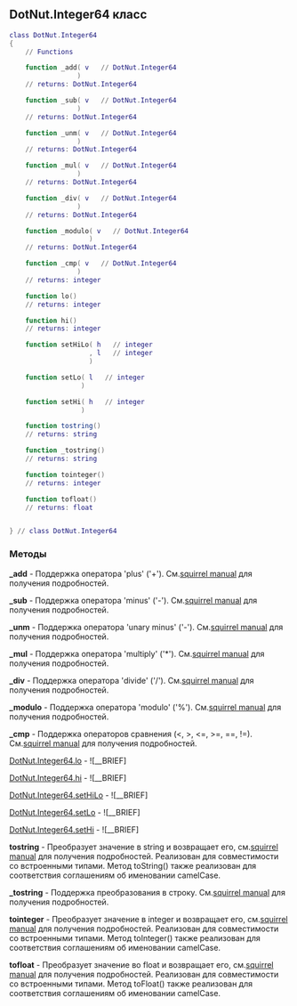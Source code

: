 ## DotNut.Integer64 класс


```lua
class DotNut.Integer64
{
    // Functions

    function _add( v   // DotNut.Integer64
                 )
    // returns: DotNut.Integer64

    function _sub( v   // DotNut.Integer64
                 )
    // returns: DotNut.Integer64

    function _unm( v   // DotNut.Integer64
                 )
    // returns: DotNut.Integer64

    function _mul( v   // DotNut.Integer64
                 )
    // returns: DotNut.Integer64

    function _div( v   // DotNut.Integer64
                 )
    // returns: DotNut.Integer64

    function _modulo( v   // DotNut.Integer64
                    )
    // returns: DotNut.Integer64

    function _cmp( v   // DotNut.Integer64
                 )
    // returns: integer

    function lo()
    // returns: integer

    function hi()
    // returns: integer

    function setHiLo( h   // integer
                    , l   // integer
                    )

    function setLo( l   // integer
                  )

    function setHi( h   // integer
                  )

    function tostring()
    // returns: string

    function _tostring()
    // returns: string

    function tointeger()
    // returns: integer

    function tofloat()
    // returns: float


} // class DotNut.Integer64
```



### Методы


**_add** - Поддержка оператора 'plus' ('+'). См.[squirrel manual](http://squirrel-lang.org/squirreldoc/reference/language/metamethods.html#add) для получения подробностей.


**_sub** - Поддержка оператора 'minus' ('-'). См.[squirrel manual](http://squirrel-lang.org/squirreldoc/reference/language/metamethods.html#sub) для получения подробностей.


**_unm** - Поддержка оператора 'unary minus' ('-'). См.[squirrel manual](http://squirrel-lang.org/squirreldoc/reference/language/metamethods.html#unm) для получения подробностей.


**_mul** - Поддержка оператора 'multiply' ('*'). См.[squirrel manual](http://squirrel-lang.org/squirreldoc/reference/language/metamethods.html#mul) для получения подробностей.


**_div** - Поддержка оператора 'divide' ('/'). См.[squirrel manual](http://squirrel-lang.org/squirreldoc/reference/language/metamethods.html#div) для получения подробностей.


**_modulo** - Поддержка оператора 'modulo' ('%'). См.[squirrel manual](http://squirrel-lang.org/squirreldoc/reference/language/metamethods.html#modulo) для получения подробностей.


**_cmp** - Поддержка операторов сравнения (<, >, <=, >=, ==, !=). См.[squirrel manual](http://squirrel-lang.org/squirreldoc/reference/language/metamethods.html#cmp) для получения подробностей.


[DotNut.Integer64.lo](../DotNut/Integer64/lo.md) - ![__BRIEF]


[DotNut.Integer64.hi](../DotNut/Integer64/hi.md) - ![__BRIEF]


[DotNut.Integer64.setHiLo](../DotNut/Integer64/setHiLo.md) - ![__BRIEF]


[DotNut.Integer64.setLo](../DotNut/Integer64/setLo.md) - ![__BRIEF]


[DotNut.Integer64.setHi](../DotNut/Integer64/setHi.md) - ![__BRIEF]


**tostring** - Преобразует значение в string и возвращает его, см.[squirrel manual](http://squirrel-lang.org/squirreldoc/reference/language/builtin_functions.html#string) для получения подробностей. Реализован для совместимости со встроенными типами. Метод toString() также реализован для соответствия соглашениям об именовании camelCase.


**_tostring** - Поддержка преобразования в строку. См.[squirrel manual](http://squirrel-lang.org/squirreldoc/reference/language/metamethods.html#tostring) для получения подробностей.


**tointeger** - Преобразует значение в integer и возвращает его, см.[squirrel manual](http://squirrel-lang.org/squirreldoc/reference/language/builtin_functions.html#integer) для получения подробностей. Реализован для совместимости со встроенными типами. Метод toInteger() также реализован для соответствия соглашениям об именовании camelCase.


**tofloat** - Преобразует значение во float и возвращает его, см.[squirrel manual](http://squirrel-lang.org/squirreldoc/reference/language/builtin_functions.html#float) для получения подробностей. Реализован для совместимости со встроенными типами. Метод  toFloat() также реализован для соответствия соглашениям об именовании camelCase.


